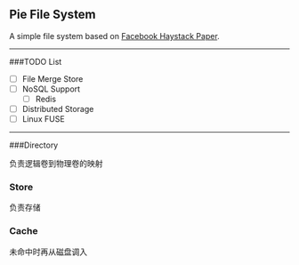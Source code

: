 ## Pie File System
A simple file system based on [Facebook Haystack Paper](https://www.usenix.org/legacy/event/osdi10/tech/full_papers/Beaver.pdf).

---
###TODO List
- [ ] File Merge Store
- [ ] NoSQL Support
  - [ ] Redis
- [ ] Distributed Storage
- [ ] Linux FUSE
---

###Directory

负责逻辑卷到物理卷的映射

### Store

负责存储

### Cache

未命中时再从磁盘调入